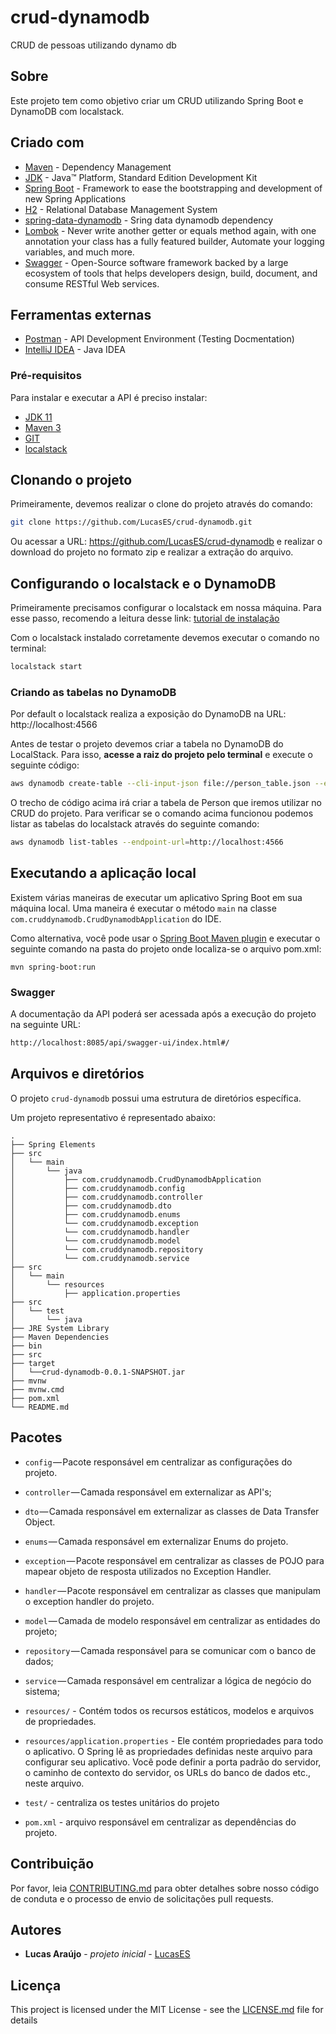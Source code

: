 # crud-dynamodb

CRUD de pessoas utilizando dynamo db
## Sobre

Este projeto tem como objetivo criar um CRUD utilizando Spring Boot e DynamoDB com localstack.


## Criado com

* 	[Maven](https://maven.apache.org/) - Dependency Management
* 	[JDK](http://www.oracle.com/technetwork/java/javase/downloads/jdk8-downloads-2133151.html) - Java™ Platform, Standard Edition Development Kit 
* 	[Spring Boot](https://spring.io/projects/spring-boot) - Framework to ease the bootstrapping and development of new Spring Applications
* 	[H2](https://www.h2database.com/html/main.html) - Relational Database Management System
* 	[spring-data-dynamodb](https://github.com/derjust/spring-data-dynamodb) - Sring data dynamodb dependency 
* 	[Lombok](https://projectlombok.org/) - Never write another getter or equals method again, with one annotation your class has a fully featured builder, Automate your logging variables, and much more.
* 	[Swagger](https://swagger.io/) - Open-Source software framework backed by a large ecosystem of tools that helps developers design, build, document, and consume RESTful Web services.

## Ferramentas externas

* [Postman](https://www.getpostman.com/) - API Development Environment (Testing Docmentation)
* [IntelliJ IDEA](https://www.jetbrains.com/idea/download) - Java IDEA

### Pré-requisitos

Para instalar e executar a API é preciso instalar:

- [JDK 11](https://www.oracle.com/br/java/technologies/javase-jdk11-downloads.html)
- [Maven 3](https://maven.apache.org)
- [GIT](https://git-scm.com/downloads)
- [localstack](https://github.com/localstack/localstack)

## Clonando o projeto

Primeiramente, devemos realizar o clone do projeto através do comando:

```sh
git clone https://github.com/LucasES/crud-dynamodb.git
```

Ou acessar a URL: https://github.com/LucasES/crud-dynamodb e realizar o download do projeto no formato zip e realizar a extração do arquivo.

## Configurando o localstack e o DynamoDB
Primeiramente precisamos configurar o localstack em nossa máquina.
Para esse passo, recomendo a leitura desse link: [tutorial de instalação](https://reflectoring.io/aws-localstack/) 

Com o localstack instalado corretamente devemos executar o comando no terminal:

```sh
localstack start
```

### Criando as tabelas no DynamoDB
Por default o localstack realiza a exposição do DynamoDB na URL: http://localhost:4566

Antes de testar o projeto devemos criar a tabela no DynamoDB do LocalStack. Para isso, <b>acesse a raiz do projeto pelo terminal</b> e execute o seguinte código:

```sh
aws dynamodb create-table --cli-input-json file://person_table.json --endpoint-url=http://localhost:4566 
```

O trecho de código acima irá criar a tabela de Person que iremos utilizar no CRUD do projeto.
Para verificar se o comando acima funcionou podemos listar as tabelas do localstack através do seguinte comando:
 
```sh
aws dynamodb list-tables --endpoint-url=http://localhost:4566 
```

## Executando a aplicação local

Existem várias maneiras de executar um aplicativo Spring Boot em sua máquina local. Uma maneira é executar o método `main` na classe `com.cruddynamodb.CrudDynamodbApplication` do IDE.

Como alternativa, você pode usar o [Spring Boot Maven plugin](https://docs.spring.io/spring-boot/docs/current/reference/html/build-tool-plugins-maven-plugin.html) e executar o seguinte comando na pasta do projeto onde localiza-se o arquivo pom.xml:

```shell
mvn spring-boot:run
```

### Swagger

A documentação da API poderá ser acessada após a execução do projeto na seguinte URL:

```sh
http://localhost:8085/api/swagger-ui/index.html#/
```
 
 ## Arquivos e diretórios
 
 O projeto `crud-dynamodb` possui uma estrutura de diretórios específica. 
 
 Um projeto representativo é representado abaixo:
 
 ```
 .
 ├── Spring Elements
 ├── src
 │   └── main
 │       └── java
 │           ├── com.cruddynamodb.CrudDynamodbApplication
 │           ├── com.cruddynamodb.config
 │           ├── com.cruddynamodb.controller
 │           ├── com.cruddynamodb.dto
 │           ├── com.cruddynamodb.enums
 │           └── com.cruddynamodb.exception
 │           └── com.cruddynamodb.handler
 │           └── com.cruddynamodb.model
 │           └── com.cruddynamodb.repository
 │           └── com.cruddynamodb.service
 ├── src
 │   └── main
 │       └── resources
 │           ├── application.properties
 ├── src
 │   └── test
 │       └── java
 ├── JRE System Library
 ├── Maven Dependencies
 ├── bin
 ├── src
 ├── target
 │   └──crud-dynamodb-0.0.1-SNAPSHOT.jar
 ├── mvnw
 ├── mvnw.cmd
 ├── pom.xml
 └── README.md
 ```
## Pacotes

- `config` — Pacote responsável em centralizar as configurações do projeto.
- `controller` — Camada responsável em externalizar as API's;
- `dto` — Camada responsável em externalizar as classes de Data Transfer Object.
- `enums` — Camada responsável em externalizar Enums do projeto.
- `exception` — Pacote responsável em centralizar as classes de POJO para mapear objeto de resposta utilizados no Exception Handler.
- `handler` — Pacote responsável em centralizar as classes que manipulam o exception handler do projeto.
- `model` — Camada de modelo responsável em centralizar as entidades do projeto;
- `repository` — Camada responsável para se comunicar com o banco de dados;
- `service` — Camada responsável em centralizar a lógica de negócio do sistema;
- `resources/` - Contém todos os recursos estáticos, modelos e arquivos de propriedades.
- `resources/application.properties` - Ele contém propriedades para todo o aplicativo. O Spring lê as propriedades definidas neste arquivo para configurar seu aplicativo. Você pode definir a porta padrão do servidor, o caminho de contexto do servidor, os URLs do banco de dados etc., neste arquivo.

- `test/` - centraliza os testes unitários do projeto

- `pom.xml` - arquivo responsável em centralizar as dependências do projeto.
## Contribuição

Por favor, leia [CONTRIBUTING.md](https://gist.github.com/PurpleBooth/b24679402957c63ec426) para obter detalhes sobre nosso código de conduta e o processo de envio de solicitações pull requests.

## Autores

* **Lucas Araújo** - *projeto inicial* - [LucasES](https://github.com/LucasES)

## Licença

This project is licensed under the MIT License - see the [LICENSE.md](LICENSE.md) file for details